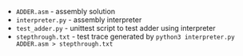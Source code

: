 - `ADDER.asm` - assembly solution
- `interpreter.py` - assembly interpreter
- `test_adder.py` - unittest script to test adder using interpreter
- `stepthrough.txt` - test trace generated by `python3 interpreter.py ADDER.asm > stepthrough.txt`
